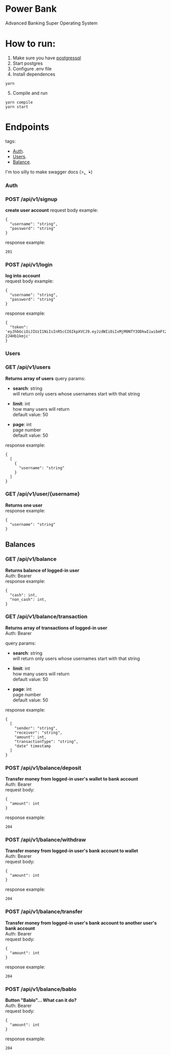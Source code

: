 # Power Bank
Advanced Banking Super Operating System
  
# How to run:

1. Make sure you have [postgressql](https://www.postgresql.org/download)  
2. Start postgres
3. Configure .env file  
4. Install dependences 
```
yarn 
```
5. Compile and run
```
yarn compile
yarn start
```

# Endpoints
tags:  
- [Auth](#auth).  
- [Users](#auth).
- [Balance](#auth).
   
I'm too silly to make swagger docs (>؂ •́)

### Auth
### POST /api/v1/signup
**create user account**
request body example:
```
{
  "username": "string",
  "password": "string"
}
```
response example:
```
201
```

### POST /api/v1/login
**log into account**  
request body example:
```
{
  "username": "string",
  "password": "string"
}
```
response example:
```
{
  "token": 'eyJhbGciOiJIUzI1NiIsInR5cCI6IkpXVCJ9.eyJzdWIiOiIxMjM0NTY3ODkwIiwibmFtZSI6Im1hZG9rYSIsImlhdCI6MTUxNjIzOTAyMn0.JjCjhHC4sZBVpcFUUtT5PVHXQQtIv1AC-2J4Hb1kmjc'
}
```
### Users
### GET /api/v1/users
**Returns array of users**
query params:  
  - **search**: string    
      will return only users whose usernames start with that string
      
  - **limit**: int  
      how many users will return  
      default value: 50
        
  - **page**: int   
      page number  
      default value: 50  
    
response example:  
```
{
  [
    {
      "username": "string"
    }
  ]
}
```

### GET /api/v1/user/{username}
**Returns one user**  
response example:  
```
{
  "username": "string"
}
```

## Balances
### GET /api/v1/balance  
**Returns balance of logged-in user**  
Auth: Bearer  
response example:  
```
{
  "cash": int,
  "non_cash": int,
}
```

### GET /api/v1/balance/transaction  
**Returns array of transactions of logged-in user**  
Auth: Bearer 

query params:  
  - **search**: string    
      will return only users whose usernames start with that string
      
  - **limit**: int  
      how many users will return  
      default value: 50
        
  - **page**: int   
      page number  
      default value: 50
    
response example:  
```
{
  [
    "sender": "string",
    "receiver": "string",
    "amount": int,
    "transactionType": "string",
    "date" timestamp
  ]
}
```

### POST /api/v1/balance/deposit
**Transfer money from logged-in user's wallet to bank account**  
Auth: Bearer  
request body:  
```
{
  "amount": int
}
```
response example:  
```
204
```

### POST /api/v1/balance/withdraw
**Transfer money from logged-in user's bank account to wallet**  
Auth: Bearer  
request body:  
```
{
  "amount": int
}
```
response example:  
```
204
```

### POST /api/v1/balance/transfer
**Transfer money from logged-in user's bank account to another user's bank account**  
Auth: Bearer  
request body:  
```
{
  "amount": int
}
```
response example:  
```
204
```

### POST /api/v1/balance/bablo
**Button "Bablo"... What can it do?**  
Auth: Bearer  
request body:  
```
{
  "amount": int
}
```
response example:  
```
204
``` 
    




  
